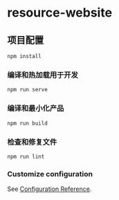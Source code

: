 # resource-website

## 项目配置
```
npm install
```

### 编译和热加载用于开发
```
npm run serve
```

### 编译和最小化产品
```
npm run build
```

### 检查和修复文件
```
npm run lint
```

### Customize configuration
See [Configuration Reference](https://cli.vuejs.org/config/).
